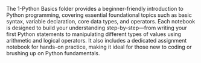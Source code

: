 The 1-Python Basics folder provides a beginner-friendly introduction to Python programming, covering essential foundational topics such as basic syntax, variable declaration, core data types, and operators. Each notebook is designed to build your understanding step-by-step—from writing your first Python statements to manipulating different types of values using arithmetic and logical operators. It also includes a dedicated assignment notebook for hands-on practice, making it ideal for those new to coding or brushing up on Python fundamentals.
